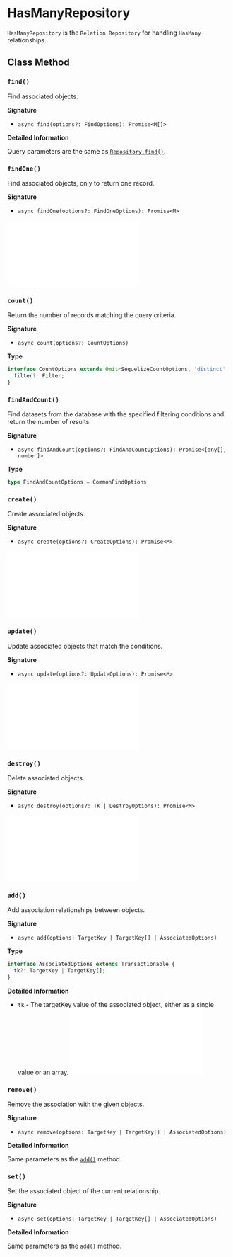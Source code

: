 
# HasManyRepository

`HasManyRepository` is the `Relation Repository` for handling `HasMany` relationships.

## Class Method

### `find()`

Find associated objects.

**Signature**

* `async find(options?: FindOptions): Promise<M[]>`

**Detailed Information**

Query parameters are the same as [`Repository.find()`](../repository.md#find).

### `findOne()`

Find associated objects, only to return one record.

**Signature**

* `async findOne(options?: FindOneOptions): Promise<M>`

<embed src="../shared/find-one.md"></embed>

### `count()`

Return the number of records matching the query criteria.

**Signature**

* `async count(options?: CountOptions)`

**Type**

```typescript
interface CountOptions extends Omit<SequelizeCountOptions, 'distinct' | 'where' | 'include'>, Transactionable {
  filter?: Filter;
}
```

### `findAndCount()`

Find datasets from the database with the specified filtering conditions and return the number of results. 

**Signature**

* `async findAndCount(options?: FindAndCountOptions): Promise<[any[], number]>`

**Type**

```typescript
type FindAndCountOptions = CommonFindOptions
```

### `create()`

Create associated objects.

**Signature**

* `async create(options?: CreateOptions): Promise<M>`

<embed src="../shared/create-options.md"></embed>

### `update()`

Update associated objects that match the conditions.

**Signature**

* `async update(options?: UpdateOptions): Promise<M>`

<embed src="../shared/update-options.md"></embed>

### `destroy()`

Delete associated objects.

**Signature**

* `async destroy(options?: TK | DestroyOptions): Promise<M>`

<embed src="../shared/destroy-options.md"></embed>

### `add()`

Add association relationships between objects.

**Signature**

* `async add(options: TargetKey | TargetKey[] | AssociatedOptions)`

**Type**

```typescript
interface AssociatedOptions extends Transactionable {
  tk?: TargetKey | TargetKey[];
}
```

**Detailed Information**

* `tk` - The targetKey value of the associated object, either as a single value or an array. 
<embed src="../shared/transaction.md"></embed>

### `remove()`

Remove the association with the given objects.

**Signature**

* `async remove(options: TargetKey | TargetKey[] | AssociatedOptions)`

**Detailed Information**

Same parameters as the [`add()`](#add) method.

### `set()`

Set the associated object of the current relationship.

**Signature**

* `async set(options: TargetKey | TargetKey[] | AssociatedOptions)`

**Detailed Information**

Same parameters as the [`add()`](#add) method.
